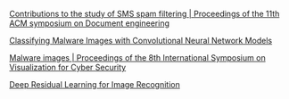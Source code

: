 [Contributions to the study of SMS spam filtering | Proceedings of the 11th ACM symposium on Document engineering](https://dl.acm.org/doi/10.1145/2034691.2034742)

[Classifying Malware Images with Convolutional Neural Network Models](https://arxiv.org/pdf/2010.16108)

[Malware images | Proceedings of the 8th International Symposium on Visualization for Cyber Security](https://dl.acm.org/doi/10.1145/2016904.2016908)

[Deep Residual Learning for Image Recognition](https://arxiv.org/pdf/1512.03385)
